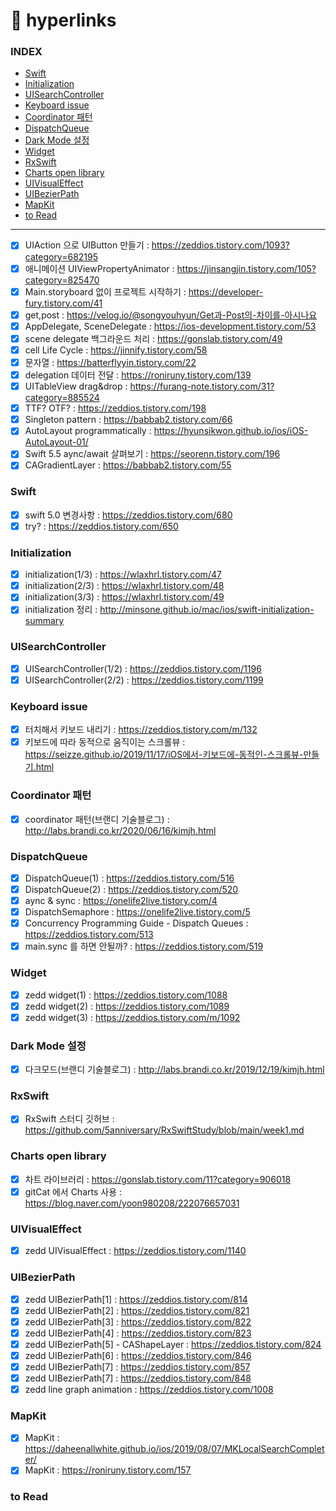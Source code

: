 # 🔗 hyperlinks

### INDEX
- [Swift](#swift)
- [Initialization](#initialization)
- [UISearchController](#uisearchcontroller)
- [Keyboard issue](#keyboard-issue)
- [Coordinator 패턴](#coordinator-패턴)
- [DispatchQueue](#dispatchqueue)
- [Dark Mode 설정](#dark-mode-설정)
- [Widget](#widget)
- [RxSwift](#rxswift)
- [Charts open library](#charts-open-library)
- [UIVisualEffect](#uivisualeffect)
- [UIBezierPath](#uibezierpath)
- [MapKit](#mapkit)
- [to Read](#to-read)
---

- [x] UIAction 으로 UIButton 만들기 : https://zeddios.tistory.com/1093?category=682195
- [x] 애니메이션 UIViewPropertyAnimator : https://jinsangjin.tistory.com/105?category=825470
- [x] Main.storyboard 없이 프로젝트 시작하기 : https://developer-fury.tistory.com/41
- [x] get,post : https://velog.io/@songyouhyun/Get과-Post의-차이를-아시나요
- [x] AppDelegate, SceneDelegate : https://ios-development.tistory.com/53
- [x] scene delegate 백그라운드 처리 : https://gonslab.tistory.com/49
- [x] cell Life Cycle : https://jinnify.tistory.com/58
- [x] 문자열 : https://batterflyyin.tistory.com/22
- [x] delegation 데이터 전달 : https://roniruny.tistory.com/139
- [x] UITableView drag&drop : https://furang-note.tistory.com/31?category=885524
- [x] TTF? OTF? : https://zeddios.tistory.com/198
- [x] Singleton pattern : https://babbab2.tistory.com/66
- [x] AutoLayout programmatically : https://hyunsikwon.github.io/ios/iOS-AutoLayout-01/
- [x] Swift 5.5 aync/await 살펴보기 : https://seorenn.tistory.com/196
- [x] CAGradientLayer : https://babbab2.tistory.com/55 

### Swift
- [x] swift 5.0 변경사항 : https://zeddios.tistory.com/680
- [x] try? : https://zeddios.tistory.com/650

### Initialization
- [x] initialization(1/3) : https://wlaxhrl.tistory.com/47
- [x] initialization(2/3) : https://wlaxhrl.tistory.com/48
- [x] initialization(3/3) : https://wlaxhrl.tistory.com/49
- [x] initialization 정리 : http://minsone.github.io/mac/ios/swift-initialization-summary

### UISearchController
- [x] UISearchController(1/2) : https://zeddios.tistory.com/1196
- [x] UISearchController(2/2) : https://zeddios.tistory.com/1199

### Keyboard issue
- [x] 터치해서 키보드 내리기 : https://zeddios.tistory.com/m/132
- [x] 키보드에 따라 동적으로 움직이는 스크롤뷰 : https://seizze.github.io/2019/11/17/iOS에서-키보드에-동적인-스크롤뷰-만들기.html

### Coordinator 패턴
- [x] coordinator 패턴(브랜디 기술블로그) : http://labs.brandi.co.kr/2020/06/16/kimjh.html

### DispatchQueue
- [x] DispatchQueue(1) : https://zeddios.tistory.com/516
- [x] DispatchQueue(2) : https://zeddios.tistory.com/520
- [x] aync & sync : https://onelife2live.tistory.com/4
- [x] DispatchSemaphore : https://onelife2live.tistory.com/5
- [x] Concurrency Programming Guide - Dispatch Queues : https://zeddios.tistory.com/513
- [x] main.sync 를 하면 안될까? : https://zeddios.tistory.com/519

### Widget
- [x] zedd widget(1) : https://zeddios.tistory.com/1088
- [x] zedd widget(2) : https://zeddios.tistory.com/1089
- [x] zedd widget(3) : https://zeddios.tistory.com/m/1092

### Dark Mode 설정
- [x] 다크모드(브랜디 기술블로그) : http://labs.brandi.co.kr/2019/12/19/kimjh.html

### RxSwift
- [x] RxSwift 스터디 깃허브 :  https://github.com/5anniversary/RxSwiftStudy/blob/main/week1.md

### Charts open library
- [x] 차트 라이브러리 : https://gonslab.tistory.com/11?category=906018
- [x] gitCat 에서 Charts 사용 : https://blog.naver.com/yoon980208/222076657031

### UIVisualEffect
- [x] zedd UIVisualEffect : https://zeddios.tistory.com/1140

### UIBezierPath
- [x] zedd UIBezierPath[1] : https://zeddios.tistory.com/814
- [x] zedd UIBezierPath[2] : https://zeddios.tistory.com/821
- [x] zedd UIBezierPath[3] : https://zeddios.tistory.com/822
- [x] zedd UIBezierPath[4] : https://zeddios.tistory.com/823
- [x] zedd UIBezierPath[5] - CAShapeLayer : https://zeddios.tistory.com/824
- [x] zedd UIBezierPath[6] : https://zeddios.tistory.com/846
- [x] zedd UIBezierPath[7] : https://zeddios.tistory.com/857
- [x] zedd UIBezierPath[7] : https://zeddios.tistory.com/848
- [x] zedd line graph animation : https://zeddios.tistory.com/1008

### MapKit
- [x] MapKit : https://daheenallwhite.github.io/ios/2019/08/07/MKLocalSearchCompleter/
- [x] MapKit : https://roniruny.tistory.com/157 

### to Read
